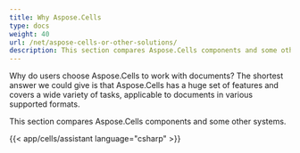 ```yaml
---
title: Why Aspose.Cells
type: docs
weight: 40
url: /net/aspose-cells-or-other-solutions/
description: This section compares Aspose.Cells components and some other systems.
---
```


Why do users choose Aspose.Cells to work with documents? The shortest answer we could give is that Aspose.Cells has a huge set of features and covers a wide variety of tasks, applicable to documents in various supported formats.

This section compares Aspose.Cells components and some other systems.

{{< app/cells/assistant language="csharp" >}}